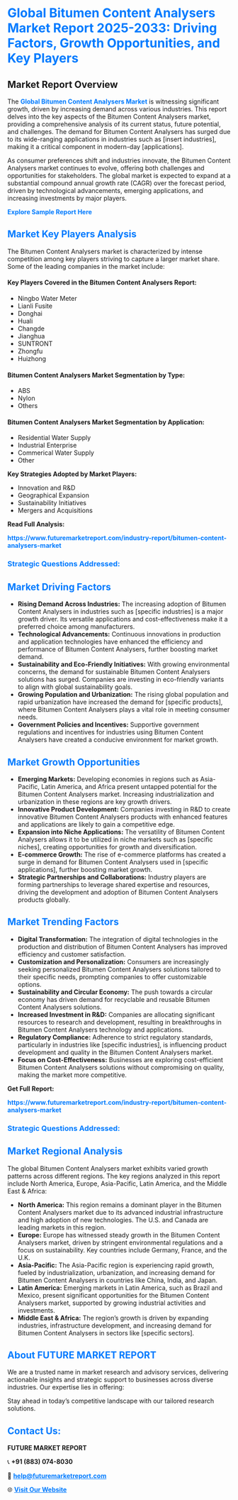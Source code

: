 <h1 style="color: #007BFF;">Global Bitumen Content Analysers Market Report 2025-2033: Driving Factors, Growth Opportunities, and Key Players</h1>

<section id="overview">
<h2>Market Report Overview</h2>
<p>The <a href="https://www.futuremarketreport.com/industry-report/bitumen-content-analysers-market" style="color: #007BFF; text-decoration: none;"><strong>Global Bitumen Content Analysers Market</strong></a> is witnessing significant growth, driven by increasing demand across various industries. This report delves into the key aspects of the Bitumen Content Analysers market, providing a comprehensive analysis of its current status, future potential, and challenges. The demand for Bitumen Content Analysers has surged due to its wide-ranging applications in industries such as [insert industries], making it a critical component in modern-day [applications].</p>
<p>As consumer preferences shift and industries innovate, the Bitumen Content Analysers market continues to evolve, offering both challenges and opportunities for stakeholders. The global market is expected to expand at a substantial compound annual growth rate (CAGR) over the forecast period, driven by technological advancements, emerging applications, and increasing investments by major players.</p>
</section>

<section id="overview">
<p><a href="https://www.futuremarketreport.com/request-sample/reportId=32038" style="color: #007BFF; text-decoration: none;"><strong>Explore Sample Report Here</strong></a></p>
</section>

<section id="key-players">
<h2 style="color: #007BFF;">Market Key Players Analysis</h2>
<p>The Bitumen Content Analysers market is characterized by intense competition among key players striving to capture a larger market share. Some of the leading companies in the market include:</p>
<h4>Key Players Covered in the Bitumen Content Analysers Report:</h4>
<ul><li>Ningbo Water Meter</li><li>Lianli Fusite</li><li>Donghai</li><li>Huali</li><li>Changde</li><li>Jianghua</li><li>SUNTRONT</li><li>Zhongfu</li><li>Huizhong</li></ul>
<h4>Bitumen Content Analysers Market Segmentation by Type:</h4>
<ul><li>ABS</li><li>Nylon</li><li>Others</li></ul>

<h4>Bitumen Content Analysers Market Segmentation by Application:</h4>
<ul><li>Residential Water Supply</li><li>Industrial Enterprise</li><li>Commerical Water Supply</li><li>Other</li></ul>
<p><strong>Key Strategies Adopted by Market Players:</strong></p>
<ul>
<li>Innovation and R&D</li>
<li>Geographical Expansion</li>
<li>Sustainability Initiatives</li>
<li>Mergers and Acquisitions</li>
</ul>
</section>

<section>
<p><strong>Read Full Analysis: </strong></p><a href="https://www.futuremarketreport.com/industry-report/bitumen-content-analysers-market" style="color: #007BFF; text-decoration: none;"><strong>https://www.futuremarketreport.com/industry-report/bitumen-content-analysers-market</strong></a>
<h3 style="color: #007BFF;">Strategic Questions Addressed:</h3>
</section>

<section id="driving-factors">
<h2 style="color: #007BFF;">Market Driving Factors</h2>
<ul>
<li><strong>Rising Demand Across Industries:</strong> The increasing adoption of Bitumen Content Analysers in industries such as [specific industries] is a major growth driver. Its versatile applications and cost-effectiveness make it a preferred choice among manufacturers.</li>
<li><strong>Technological Advancements:</strong> Continuous innovations in production and application technologies have enhanced the efficiency and performance of Bitumen Content Analysers, further boosting market demand.</li>
<li><strong>Sustainability and Eco-Friendly Initiatives:</strong> With growing environmental concerns, the demand for sustainable Bitumen Content Analysers solutions has surged. Companies are investing in eco-friendly variants to align with global sustainability goals.</li>
<li><strong>Growing Population and Urbanization:</strong> The rising global population and rapid urbanization have increased the demand for [specific products], where Bitumen Content Analysers plays a vital role in meeting consumer needs.</li>
<li><strong>Government Policies and Incentives:</strong> Supportive government regulations and incentives for industries using Bitumen Content Analysers have created a conducive environment for market growth.</li>
</ul>
</section>

<section id="growth-opportunities">
<h2 style="color: #007BFF;">Market Growth Opportunities</h2>
<ul>
<li><strong>Emerging Markets:</strong> Developing economies in regions such as Asia-Pacific, Latin America, and Africa present untapped potential for the Bitumen Content Analysers market. Increasing industrialization and urbanization in these regions are key growth drivers.</li>
<li><strong>Innovative Product Development:</strong> Companies investing in R&D to create innovative Bitumen Content Analysers products with enhanced features and applications are likely to gain a competitive edge.</li>
<li><strong>Expansion into Niche Applications:</strong> The versatility of Bitumen Content Analysers allows it to be utilized in niche markets such as [specific niches], creating opportunities for growth and diversification.</li>
<li><strong>E-commerce Growth:</strong> The rise of e-commerce platforms has created a surge in demand for Bitumen Content Analysers used in [specific applications], further boosting market growth.</li>
<li><strong>Strategic Partnerships and Collaborations:</strong> Industry players are forming partnerships to leverage shared expertise and resources, driving the development and adoption of Bitumen Content Analysers products globally.</li>
</ul>
</section>

<section id="trending-factors">
<h2 style="color: #007BFF;">Market Trending Factors</h2>
<ul>
<li><strong>Digital Transformation:</strong> The integration of digital technologies in the production and distribution of Bitumen Content Analysers has improved efficiency and customer satisfaction.</li>
<li><strong>Customization and Personalization:</strong> Consumers are increasingly seeking personalized Bitumen Content Analysers solutions tailored to their specific needs, prompting companies to offer customizable options.</li>
<li><strong>Sustainability and Circular Economy:</strong> The push towards a circular economy has driven demand for recyclable and reusable Bitumen Content Analysers solutions.</li>
<li><strong>Increased Investment in R&D:</strong> Companies are allocating significant resources to research and development, resulting in breakthroughs in Bitumen Content Analysers technology and applications.</li>
<li><strong>Regulatory Compliance:</strong> Adherence to strict regulatory standards, particularly in industries like [specific industries], is influencing product development and quality in the Bitumen Content Analysers market.</li>
<li><strong>Focus on Cost-Effectiveness:</strong> Businesses are exploring cost-efficient Bitumen Content Analysers solutions without compromising on quality, making the market more competitive.</li>
</ul>
</section>

<section>
<p><strong>Get Full Report: </strong></p><a href="https://www.futuremarketreport.com/industry-report/bitumen-content-analysers-market" style="color: #007BFF; text-decoration: none;"><strong>https://www.futuremarketreport.com/industry-report/bitumen-content-analysers-market</strong></a>
<h3 style="color: #007BFF;">Strategic Questions Addressed:</h3>
</section>


<section id="regional-analysis">
<h2 style="color: #007BFF;">Market Regional Analysis</h2>
<p>The global Bitumen Content Analysers market exhibits varied growth patterns across different regions. The key regions analyzed in this report include North America, Europe, Asia-Pacific, Latin America, and the Middle East & Africa:</p>
<ul>
<li><strong>North America:</strong> This region remains a dominant player in the Bitumen Content Analysers market due to its advanced industrial infrastructure and high adoption of new technologies. The U.S. and Canada are leading markets in this region.</li>
<li><strong>Europe:</strong> Europe has witnessed steady growth in the Bitumen Content Analysers market, driven by stringent environmental regulations and a focus on sustainability. Key countries include Germany, France, and the U.K.</li>
<li><strong>Asia-Pacific:</strong> The Asia-Pacific region is experiencing rapid growth, fueled by industrialization, urbanization, and increasing demand for Bitumen Content Analysers in countries like China, India, and Japan.</li>
<li><strong>Latin America:</strong> Emerging markets in Latin America, such as Brazil and Mexico, present significant opportunities for the Bitumen Content Analysers market, supported by growing industrial activities and investments.</li>
<li><strong>Middle East & Africa:</strong> The region’s growth is driven by expanding industries, infrastructure development, and increasing demand for Bitumen Content Analysers in sectors like [specific sectors].</li>
</ul>
</section>

<footer>
<h2 style="color: #007BFF;">About FUTURE MARKET REPORT</h2>
<p>We are a trusted name in market research and advisory services, delivering actionable insights and strategic support to businesses across diverse industries. Our expertise lies in offering:</p>

<p>Stay ahead in today’s competitive landscape with our tailored research solutions.</p>

<h2 style="color: #007BFF;">Contact Us:</h2>
<p><strong>FUTURE MARKET REPORT</strong></p>
<p>📞 <strong>+91 (883) 074-8030</strong></p>
<p>📧 <strong><a href="mailto:help@futuremarketreport.com" style="color: #007BFF;">help@futuremarketreport.com</a></strong></p>
<p>🌐 <strong><a href="https://www.futuremarketreport.com/" style="color: #007BFF;">Visit Our Website</a></strong></p>
</footer>